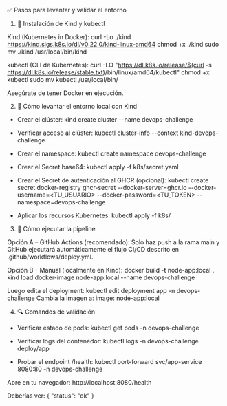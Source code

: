 ✅ Pasos para levantar y validar el entorno

1. 🧰 Instalación de Kind y kubectl

Kind (Kubernetes in Docker):
curl -Lo ./kind https://kind.sigs.k8s.io/dl/v0.22.0/kind-linux-amd64
chmod +x ./kind
sudo mv ./kind /usr/local/bin/kind

kubectl (CLI de Kubernetes):
curl -LO "https://dl.k8s.io/release/$(curl -s https://dl.k8s.io/release/stable.txt)/bin/linux/amd64/kubectl"
chmod +x kubectl
sudo mv kubectl /usr/local/bin/

Asegúrate de tener Docker en ejecución.

2. 🚀 Cómo levantar el entorno local con Kind

- Crear el clúster:
kind create cluster --name devops-challenge

- Verificar acceso al clúster:
kubectl cluster-info --context kind-devops-challenge

- Crear el namespace:
kubectl create namespace devops-challenge

- Crear el Secret base64:
kubectl apply -f k8s/secret.yaml

- Crear el Secret de autenticación al GHCR (opcional):
kubectl create secret docker-registry ghcr-secret   --docker-server=ghcr.io   --docker-username=<TU_USUARIO>   --docker-password=<TU_TOKEN>   --namespace=devops-challenge

- Aplicar los recursos Kubernetes:
kubectl apply -f k8s/

3. 🤖 Cómo ejecutar la pipeline

Opción A – GitHub Actions (recomendado):
Solo haz push a la rama main y GitHub ejecutará automáticamente el flujo CI/CD descrito en .github/workflows/deploy.yml.

Opción B – Manual (localmente en Kind):
docker build -t node-app:local .
kind load docker-image node-app:local --name devops-challenge

Luego edita el deployment:
kubectl edit deployment app -n devops-challenge
Cambia la imagen a: image: node-app:local

4. 🔍 Comandos de validación

- Verificar estado de pods:
kubectl get pods -n devops-challenge

- Verificar logs del contenedor:
kubectl logs -n devops-challenge deploy/app

- Probar el endpoint /health:
kubectl port-forward svc/app-service 8080:80 -n devops-challenge

Abre en tu navegador:
http://localhost:8080/health

Deberías ver:
{ "status": "ok" }
